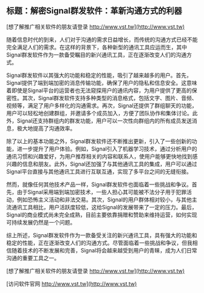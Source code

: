 ## **标题：解密Signal群发软件：革新沟通方式的利器**

[想了解推广相关软件的朋友请登录 http://www.vst.tw](http://www.vst.tw)

随着信息时代的到来，人们对于沟通的需求日益增长，而传统的沟通方式已经不能完全满足人们的需求。在这样的背景下，各种新型的通讯工具应运而生，其中Signal群发软件作为一款备受瞩目的新兴通讯工具，正在逐渐改变人们的沟通方式。

Signal群发软件以其强大的功能和稳定的性能，吸引了越来越多的用户。首先，Signal提供了端到端加密的消息传输功能，确保了用户的隐私和信息安全。这意味着即使是Signal平台的运营者也无法窥探用户的通讯内容，为用户提供了更高的保密性。其次，Signal群发软件支持多种类型的消息格式，包括文字、图片、音频、视频等，满足了用户多样化的沟通需求。再次，Signal还提供了群组聊天的功能，用户可以轻松地创建群组，并邀请多个成员加入，方便了团队协作和集体讨论。此外，Signal还支持群组内的群发功能，用户可以一次性向群组内的所有成员发送消息，极大地提高了沟通效率。

除了以上的基本功能之外，Signal群发软件还不断推出更新，引入了一些创新的功能，进一步提升了用户体验。例如，Signal引入了机器学习技术，通过分析用户的通讯习惯和兴趣爱好，为用户推荐相关的内容和联系人，使用户能够更快地找到感兴趣的信息和朋友。此外，Signal还加强了与其他通讯工具的集成，用户可以通过Signal平台直接与其他通讯工具进行互联互通，实现了多平台之间的无缝衔接。

然而，就像任何其他技术产品一样，Signal群发软件也面临着一些挑战和争议。首先，由于Signal采用端到端加密技术，一些人担心其可能被不法分子用于犯罪活动，例如恐怖主义活动和非法交易。其次，Signal的用户群体相对较小，与其他主流通讯工具相比，用户活跃度较低，这给Signal的发展带来了一定的压力。最后，Signal的商业模式尚未完全成熟，目前主要依靠捐赠和赞助来维持运营，如何实现可持续发展仍然是一个问题。

综上所述，Signal群发软件作为一款备受关注的新兴通讯工具，具有强大的功能和稳定的性能，正在逐渐改变人们的沟通方式。尽管面临着一些挑战和争议，但我相信随着技术的不断发展和完善，Signal将会越来越受到用户的青睐，成为人们日常沟通的重要工具之一。

[想了解推广相关软件的朋友请登录 http://www.vst.tw](http://www.vst.tw)


[访问软件官网 http://www.vst.tw](http://www.vst.tw)
